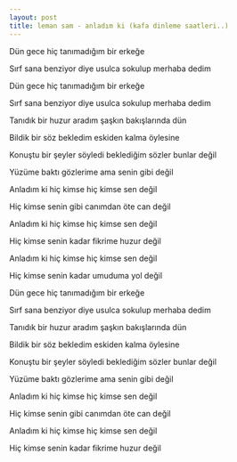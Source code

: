 ```yaml
---
layout: post
title: leman sam - anladım ki (kafa dinleme saatleri..)
---
```



Dün gece hiç tanımadığım bir erkeğe

Sırf sana benziyor diye usulca sokulup merhaba dedim 

Dün gece hiç tanımadığım bir erkeğe 

Sırf sana benziyor diye usulca sokulup merhaba dedim

Tanıdık bir huzur aradım şaşkın bakışlarında dün 

Bildik bir söz bekledim eskiden kalma öylesine 

Konuştu bir şeyler söyledi beklediğim sözler bunlar değil 

Yüzüme baktı gözlerime ama senin gibi değil

Anladım ki hiç kimse hiç kimse sen değil 

Hiç kimse senin gibi canımdan öte can değil 

Anladım ki hiç kimse hiç kimse sen değil 

Hiç kimse senin kadar fikrime huzur değil

Anladım ki hiç kimse hiç kimse sen değil 

Hiç kimse senin kadar umuduma yol değil

Dün gece hiç tanımadığım bir erkeğe 

Sırf sana benziyor diye usulca sokulup merhaba dedim 

Tanıdık bir huzur aradım şaşkın bakışlarında dün 

Bildik bir söz bekledim eskiden kalma öylesine

Konuştu bir şeyler söyledi beklediğim sözler bunlar değil 

Yüzüme baktı gözlerime ama senin gibi değil

Anladım ki hiç kimse hiç kimse sen değil 

Hiç kimse senin gibi canımdan öte can değil 

Anladım ki hiç kimse hiç kimse sen değil 

Hiç kimse senin kadar fikrime huzur değil
